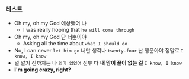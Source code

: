### 테스트
- Oh my, oh my God 예상했어 나
  - I was really hoping that `he will come through`
- Oh my, oh my God 단 너뿐이야
  - Asking all the time about `what I should do`
- No, I can never `let him go` 너만 생각나 `twenty-four` 난 행운아야 정말로 `I know, I know`
- 널 알기 전까지는 나 `의미 없었어` 전부 다 **내 맘이 끝이 없는 걸** `I know, I know`
- **I'm going crazy, right?**
